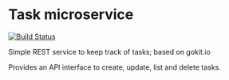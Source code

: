 # Task microservice
[![Build Status](https://travis-ci.org/antontsv/task-service.svg?branch=master)](https://travis-ci.org/antontsv/task-service)

Simple REST service to keep track of tasks; based on gokit.io

Provides an API interface to create, update, list and delete tasks.
